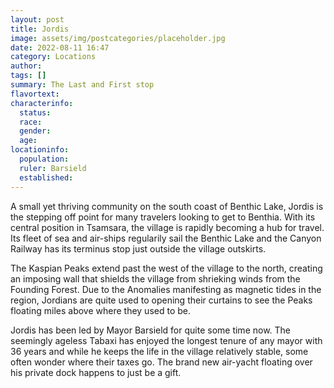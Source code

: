 ```yaml
---
layout: post
title: Jordis
image: assets/img/postcategories/placeholder.jpg
date: 2022-08-11 16:47
category: Locations
author: 
tags: []
summary: The Last and First stop
flavortext: 
characterinfo:
  status: 
  race: 
  gender: 
  age: 
locationinfo:
  population: 
  ruler: Barsield
  established: 
---
```


A small yet thriving community on the south coast of Benthic Lake, Jordis is the stepping off point for many travelers looking to get to Benthia. With its central position in Tsamsara, the village is rapidly becoming a hub for travel. Its fleet of sea and air-ships regularily sail the Benthic Lake and the Canyon Railway has its terminus stop just outside the village outskirts.

The Kaspian Peaks extend past the west of the village to the north, creating an imposing wall that shields the village from shrieking winds from the Founding Forest. Due to the Anomalies manifesting as magnetic tides in the region, Jordians are quite used to opening their curtains to see the Peaks floating miles above where they used to be.

Jordis has been led by Mayor Barsield for quite some time now. The seemingly ageless Tabaxi has enjoyed the longest tenure of any mayor with 36 years and while he keeps the life in the village relatively stable, some often wonder where their taxes go. The brand new air-yacht floating over his private dock happens to just be a gift.